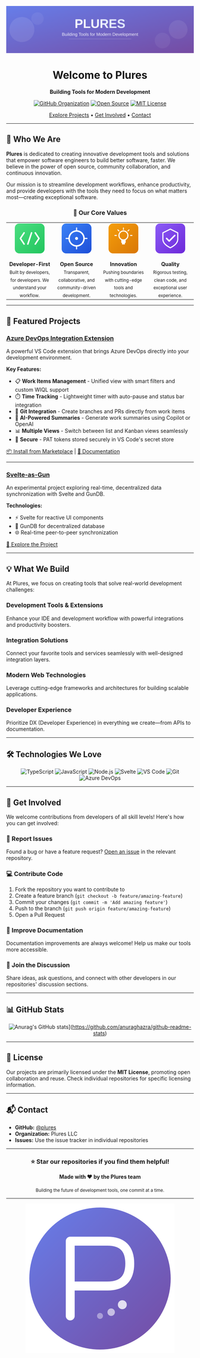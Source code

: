 <div align="center">

![Plures Banner](assets/images/plures-banner.svg)

# Welcome to Plures

**Building Tools for Modern Development**

[![GitHub Organization](https://img.shields.io/badge/GitHub-plures-181717?style=flat&logo=github)](https://github.com/plures)
[![Open Source](https://img.shields.io/badge/Open%20Source-%E2%9D%A4-ff69b4?style=flat)](https://opensource.org/)
[![MIT License](https://img.shields.io/badge/License-MIT-blue.svg?style=flat)](LICENSE)

[Explore Projects](#-featured-projects) • [Get Involved](#-get-involved) • [Contact](#-contact)

</div>

---

## 🚀 Who We Are

**Plures** is dedicated to creating innovative development tools and solutions that empower software engineers to build better software, faster. We believe in the power of open source, community collaboration, and continuous innovation.

Our mission is to streamline development workflows, enhance productivity, and provide developers with the tools they need to focus on what matters most—creating exceptional software.

<div align="center">

### 🎯 Our Core Values

<table>
<tr>
<td align="center" width="25%">
<img src="assets/images/icon-development.svg" width="80" alt="Developer-First">
<br><br>
<strong>Developer-First</strong>
<br>
<sub>Built by developers, for developers. We understand your workflow.</sub>
</td>
<td align="center" width="25%">
<img src="assets/images/icon-opensource.svg" width="80" alt="Open Source">
<br><br>
<strong>Open Source</strong>
<br>
<sub>Transparent, collaborative, and community-driven development.</sub>
</td>
<td align="center" width="25%">
<img src="assets/images/icon-innovation.svg" width="80" alt="Innovation">
<br><br>
<strong>Innovation</strong>
<br>
<sub>Pushing boundaries with cutting-edge tools and technologies.</sub>
</td>
<td align="center" width="25%">
<img src="assets/images/icon-quality.svg" width="80" alt="Quality">
<br><br>
<strong>Quality</strong>
<br>
<sub>Rigorous testing, clean code, and exceptional user experience.</sub>
</td>
</tr>
</table>

</div>

---

## 🌟 Featured Projects

### [Azure DevOps Integration Extension](https://github.com/plures/azuredevops-integration-extension)

A powerful VS Code extension that brings Azure DevOps directly into your development environment.

**Key Features:**
- 📋 **Work Items Management** - Unified view with smart filters and custom WIQL support
- ⏱️ **Time Tracking** - Lightweight timer with auto-pause and status bar integration
- 🔀 **Git Integration** - Create branches and PRs directly from work items
- 🤖 **AI-Powered Summaries** - Generate work summaries using Copilot or OpenAI
- 📊 **Multiple Views** - Switch between list and Kanban views seamlessly
- 🔐 **Secure** - PAT tokens stored securely in VS Code's secret store

[📦 Install from Marketplace](https://marketplace.visualstudio.com/items?itemName=PluresLLC.azure-devops-integration-extension) | [📖 Documentation](https://github.com/plures/azuredevops-integration-extension#readme)

---

### [Svelte-as-Gun](https://github.com/plures/svelte-as-gun)

An experimental project exploring real-time, decentralized data synchronization with Svelte and GunDB.

**Technologies:**
- ⚡ Svelte for reactive UI components
- 🔫 GunDB for decentralized database
- 🌐 Real-time peer-to-peer synchronization

[🔗 Explore the Project](https://github.com/plures/svelte-as-gun)

---

## 💡 What We Build

At Plures, we focus on creating tools that solve real-world development challenges:

### Development Tools & Extensions
Enhance your IDE and development workflow with powerful integrations and productivity boosters.

### Integration Solutions
Connect your favorite tools and services seamlessly with well-designed integration layers.

### Modern Web Technologies
Leverage cutting-edge frameworks and architectures for building scalable applications.

### Developer Experience
Prioritize DX (Developer Experience) in everything we create—from APIs to documentation.

---

## 🛠️ Technologies We Love

<div align="center">

![TypeScript](https://img.shields.io/badge/TypeScript-007ACC?style=for-the-badge&logo=typescript&logoColor=white)
![JavaScript](https://img.shields.io/badge/JavaScript-F7DF1E?style=for-the-badge&logo=javascript&logoColor=black)
![Node.js](https://img.shields.io/badge/Node.js-339933?style=for-the-badge&logo=nodedotjs&logoColor=white)
![Svelte](https://img.shields.io/badge/Svelte-FF3E00?style=for-the-badge&logo=svelte&logoColor=white)
![VS Code](https://img.shields.io/badge/VS%20Code-007ACC?style=for-the-badge&logo=visualstudiocode&logoColor=white)
![Git](https://img.shields.io/badge/Git-F05032?style=for-the-badge&logo=git&logoColor=white)
![Azure DevOps](https://img.shields.io/badge/Azure%20DevOps-0078D7?style=for-the-badge&logo=azuredevops&logoColor=white)

</div>

---

## 🤝 Get Involved

We welcome contributions from developers of all skill levels! Here's how you can get involved:

### 🐛 Report Issues
Found a bug or have a feature request? [Open an issue](https://github.com/plures/.github/issues) in the relevant repository.

### 💻 Contribute Code
1. Fork the repository you want to contribute to
2. Create a feature branch (`git checkout -b feature/amazing-feature`)
3. Commit your changes (`git commit -m 'Add amazing feature'`)
4. Push to the branch (`git push origin feature/amazing-feature`)
5. Open a Pull Request

### 📖 Improve Documentation
Documentation improvements are always welcome! Help us make our tools more accessible.

### 💬 Join the Discussion
Share ideas, ask questions, and connect with other developers in our repositories' discussion sections.

---

## 📊 GitHub Stats

<div align="center">

![Anurag's GitHub stats](https://github-readme-stats.vercel.app/api?username=plures)](https://github.com/anuraghazra/github-readme-stats)

</div>

---

## 📜 License

Our projects are primarily licensed under the **MIT License**, promoting open collaboration and reuse. Check individual repositories for specific licensing information.

---

## 📬 Contact

- **GitHub:** [@plures](https://github.com/plures)
- **Organization:** Plures LLC
- **Issues:** Use the issue tracker in individual repositories

---

<div align="center">

### ⭐ Star our repositories if you find them helpful!

**Made with ❤️ by the Plures team**

<sub>Building the future of development tools, one commit at a time.</sub>

---

![Plures Logo](assets/images/plures-logo.svg)

</div>
